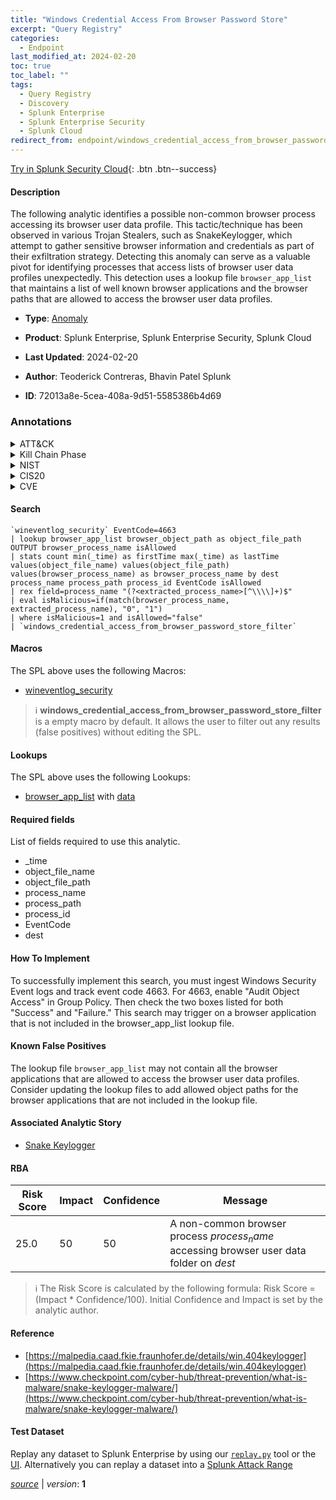 ```yaml
---
title: "Windows Credential Access From Browser Password Store"
excerpt: "Query Registry"
categories:
  - Endpoint
last_modified_at: 2024-02-20
toc: true
toc_label: ""
tags:
  - Query Registry
  - Discovery
  - Splunk Enterprise
  - Splunk Enterprise Security
  - Splunk Cloud
redirect_from: endpoint/windows_credential_access_from_browser_password_store/
---
```




[Try in Splunk Security Cloud](https://www.splunk.com/en_us/cyber-security.html){: .btn .btn--success}

#### Description

The following analytic identifies a possible non-common browser process accessing its browser user data profile. This tactic/technique has been observed in various Trojan Stealers, such as SnakeKeylogger, which attempt to gather sensitive browser information and credentials as part of their exfiltration strategy. Detecting this anomaly can serve as a valuable pivot for identifying processes that access lists of browser user data profiles unexpectedly. This detection uses a lookup file `browser_app_list` that maintains a list of well known browser applications and the browser paths that are allowed to access the browser user data profiles.

- **Type**: [Anomaly](https://github.com/splunk/security_content/wiki/Detection-Analytic-Types)
- **Product**: Splunk Enterprise, Splunk Enterprise Security, Splunk Cloud

- **Last Updated**: 2024-02-20
- **Author**: Teoderick Contreras, Bhavin Patel Splunk
- **ID**: 72013a8e-5cea-408a-9d51-5585386b4d69

### Annotations
<details>
  <summary>ATT&CK</summary>

<div markdown="1">

#### [ATT&CK](https://attack.mitre.org/)

| ID          | Technique   | Tactic         |
| ----------- | ----------- |--------------- |
| [T1012](https://attack.mitre.org/techniques/T1012/) | Query Registry | Discovery |

</div>
</details>


<details>
  <summary>Kill Chain Phase</summary>

<div markdown="1">

* Exploitation


</div>
</details>


<details>
  <summary>NIST</summary>

<div markdown="1">

* DE.AE



</div>
</details>

<details>
  <summary>CIS20</summary>

<div markdown="1">

* CIS 10



</div>
</details>

<details>
  <summary>CVE</summary>

<div markdown="1">


</div>
</details>


#### Search

```
`wineventlog_security` EventCode=4663 
| lookup browser_app_list browser_object_path as object_file_path OUTPUT browser_process_name isAllowed 
| stats count min(_time) as firstTime max(_time) as lastTime values(object_file_name) values(object_file_path)  values(browser_process_name) as browser_process_name by dest process_name process_path process_id EventCode isAllowed 
| rex field=process_name "(?<extracted_process_name>[^\\\\]+)$" 
| eval isMalicious=if(match(browser_process_name, extracted_process_name), "0", "1") 
| where isMalicious=1 and isAllowed="false" 
| `windows_credential_access_from_browser_password_store_filter`
```

#### Macros
The SPL above uses the following Macros:
* [wineventlog_security](https://github.com/splunk/security_content/blob/develop/macros/wineventlog_security.yml)

> :information_source:
> **windows_credential_access_from_browser_password_store_filter** is a empty macro by default. It allows the user to filter out any results (false positives) without editing the SPL.

#### Lookups
The SPL above uses the following Lookups:

* [browser_app_list](https://github.com/splunk/security_content/blob/develop/lookups/browser_app_list.yml) with [data](https://github.com/splunk/security_content/tree/develop/lookups/browser_app_list.csv)



#### Required fields
List of fields required to use this analytic.
* _time
* object_file_name
* object_file_path
* process_name
* process_path
* process_id
* EventCode
* dest



#### How To Implement
To successfully implement this search, you must ingest Windows Security Event logs and track event code 4663. For 4663, enable &#34;Audit Object Access&#34; in Group Policy. Then check the two boxes listed for both &#34;Success&#34; and &#34;Failure.&#34; This search may trigger on a browser application that is not included in the browser_app_list lookup file.
#### Known False Positives
The lookup file `browser_app_list` may not contain all the browser applications that are allowed to access the browser user data profiles. Consider updating the lookup files to add allowed object paths for the browser applications that are not included in the lookup file.

#### Associated Analytic Story
* [Snake Keylogger](/stories/snake_keylogger)




#### RBA

| Risk Score  | Impact      | Confidence   | Message      |
| ----------- | ----------- |--------------|--------------|
| 25.0 | 50 | 50 | A non-common browser process $process_name$ accessing browser user data folder on $dest$ |


> :information_source:
> The Risk Score is calculated by the following formula: Risk Score = (Impact * Confidence/100). Initial Confidence and Impact is set by the analytic author.


#### Reference

* [https://malpedia.caad.fkie.fraunhofer.de/details/win.404keylogger](https://malpedia.caad.fkie.fraunhofer.de/details/win.404keylogger)
* [https://www.checkpoint.com/cyber-hub/threat-prevention/what-is-malware/snake-keylogger-malware/](https://www.checkpoint.com/cyber-hub/threat-prevention/what-is-malware/snake-keylogger-malware/)



#### Test Dataset
Replay any dataset to Splunk Enterprise by using our [`replay.py`](https://github.com/splunk/attack_data#using-replaypy) tool or the [UI](https://github.com/splunk/attack_data#using-ui).
Alternatively you can replay a dataset into a [Splunk Attack Range](https://github.com/splunk/attack_range#replay-dumps-into-attack-range-splunk-server)




[*source*](https://github.com/splunk/security_content/tree/develop/detections/endpoint/windows_credential_access_from_browser_password_store.yml) \| *version*: **1**